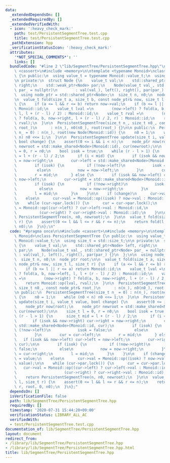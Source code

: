 ```yaml
---
data:
  _extendedDependsOn: []
  _extendedRequiredBy: []
  _extendedVerifiedWith:
  - icon: ':heavy_check_mark:'
    path: test/PersistentSegmentTree.test.cpp
    title: test/PersistentSegmentTree.test.cpp
  _pathExtension: hpp
  _verificationStatusIcon: ':heavy_check_mark:'
  attributes:
    '*NOT_SPECIAL_COMMENTS*': ''
    links: []
  bundledCode: "#line 2 \"lib/SegmentTree/PersistentSegmentTree.hpp\"\n\n#include\
    \ <cassert>\n#include <memory>\n\ntemplate <typename Monoid>\nclass PersistentSegmentTree\
    \ {\n public:\n  using value_t = typename Monoid::value_t;\n  using size_t = std::size_t;\n\
    \n private:\n  struct Node {\n    value_t val;\n    std::shared_ptr<Node> left,\
    \ right;\n    std::weak_ptr<Node> par;\n    Node(value_t val_, std::shared_ptr<Node>\
    \ par_ = nullptr)\n        : val(val_), left(), right(), par(par_) {}\n  };\n\n\
    \  using node_ptr = std::shared_ptr<Node>;\n  size_t n, n0;\n  node_ptr root;\n\
    \n  value_t fold(size_t a, size_t b, const node_ptr& now, size_t l, size_t r)\
    \ {\n    if (a <= l && r <= b) return now->val;\n    if (b <= l || r <= a) return\
    \ Monoid::id;\n    value_t lval =\n        (now->left) ? fold(a, b, now->left,\
    \ l, l + (r - l) / 2) : Monoid::id;\n    value_t rval =\n        (now->right)\
    \ ? fold(a, b, now->right, l + (r - l) / 2, r) : Monoid::id;\n    return Monoid::op(lval,\
    \ rval);\n  }\n\n  PersistentSegmentTree(size_t n_, size_t n0_, const node_ptr&\
    \ root_)\n      : n(n_), n0(n0_), root(root_) {}\n\n public:\n  PersistentSegmentTree(size_t\
    \ n_ = 0) : n(n_), root(new Node(Monoid::id)) {\n    n0 = 1;\n    while (n0 <\
    \ n) n0 <<= 1;\n  }\n\n  PersistentSegmentTree update(size_t i, value_t value,\
    \ bool change) {\n    assert(0 <= i && i < n);\n    node_ptr now(root);\n    node_ptr\
    \ newroot = std::make_shared<Node>(Monoid::id), cur(newroot);\n\n    size_t l\
    \ = 0, r = n0;\n    bool isok = true;\n    while (r - l > 1) {\n      size_t mid\
    \ = l + (r - l) / 2;\n      if (i < mid) {\n        if (isok && now->right) cur->right\
    \ = now->right;\n        cur->left = std::make_shared<Node>(Monoid::id, cur);\n\
    \        if (isok) {\n          if (!now->left)\n            isok = false;\n \
    \         else\n            now = now->left;\n        }\n        cur = cur->left;\n\
    \        r = mid;\n      } else {\n        if (isok && now->left) cur->left =\
    \ now->left;\n        cur->right = std::make_shared<Node>(Monoid::id, cur);\n\n\
    \        if (isok) {\n          if (!now->right)\n            isok = false;\n\
    \          else\n            now = now->right;\n        }\n        cur = cur->right;\n\
    \        l = mid;\n      }\n    }\n\n    if (change)\n      cur->val = value;\n\
    \    else\n      cur->val = Monoid::op((isok) ? now->val : Monoid::id, value);\n\
    \n    while (cur->par.lock()) {\n      cur = cur->par.lock();\n      cur->val\
    \ = Monoid::op((cur->left) ? cur->left->val : Monoid::id,\n                  \
    \          (cur->right) ? cur->right->val : Monoid::id);\n    }\n\n    return\
    \ PersistentSegmentTree(n, n0, newroot);\n  }\n\n  value_t fold(size_t l, size_t\
    \ r) {\n    assert(0 <= l && l <= r && r <= n);\n    return fold(l, r, root, 0,\
    \ n0);\n  }\n};\n"
  code: "#pragma once\n\n#include <cassert>\n#include <memory>\n\ntemplate <typename\
    \ Monoid>\nclass PersistentSegmentTree {\n public:\n  using value_t = typename\
    \ Monoid::value_t;\n  using size_t = std::size_t;\n\n private:\n  struct Node\
    \ {\n    value_t val;\n    std::shared_ptr<Node> left, right;\n    std::weak_ptr<Node>\
    \ par;\n    Node(value_t val_, std::shared_ptr<Node> par_ = nullptr)\n       \
    \ : val(val_), left(), right(), par(par_) {}\n  };\n\n  using node_ptr = std::shared_ptr<Node>;\n\
    \  size_t n, n0;\n  node_ptr root;\n\n  value_t fold(size_t a, size_t b, const\
    \ node_ptr& now, size_t l, size_t r) {\n    if (a <= l && r <= b) return now->val;\n\
    \    if (b <= l || r <= a) return Monoid::id;\n    value_t lval =\n        (now->left)\
    \ ? fold(a, b, now->left, l, l + (r - l) / 2) : Monoid::id;\n    value_t rval\
    \ =\n        (now->right) ? fold(a, b, now->right, l + (r - l) / 2, r) : Monoid::id;\n\
    \    return Monoid::op(lval, rval);\n  }\n\n  PersistentSegmentTree(size_t n_,\
    \ size_t n0_, const node_ptr& root_)\n      : n(n_), n0(n0_), root(root_) {}\n\
    \n public:\n  PersistentSegmentTree(size_t n_ = 0) : n(n_), root(new Node(Monoid::id))\
    \ {\n    n0 = 1;\n    while (n0 < n) n0 <<= 1;\n  }\n\n  PersistentSegmentTree\
    \ update(size_t i, value_t value, bool change) {\n    assert(0 <= i && i < n);\n\
    \    node_ptr now(root);\n    node_ptr newroot = std::make_shared<Node>(Monoid::id),\
    \ cur(newroot);\n\n    size_t l = 0, r = n0;\n    bool isok = true;\n    while\
    \ (r - l > 1) {\n      size_t mid = l + (r - l) / 2;\n      if (i < mid) {\n \
    \       if (isok && now->right) cur->right = now->right;\n        cur->left =\
    \ std::make_shared<Node>(Monoid::id, cur);\n        if (isok) {\n          if\
    \ (!now->left)\n            isok = false;\n          else\n            now = now->left;\n\
    \        }\n        cur = cur->left;\n        r = mid;\n      } else {\n     \
    \   if (isok && now->left) cur->left = now->left;\n        cur->right = std::make_shared<Node>(Monoid::id,\
    \ cur);\n\n        if (isok) {\n          if (!now->right)\n            isok =\
    \ false;\n          else\n            now = now->right;\n        }\n        cur\
    \ = cur->right;\n        l = mid;\n      }\n    }\n\n    if (change)\n      cur->val\
    \ = value;\n    else\n      cur->val = Monoid::op((isok) ? now->val : Monoid::id,\
    \ value);\n\n    while (cur->par.lock()) {\n      cur = cur->par.lock();\n   \
    \   cur->val = Monoid::op((cur->left) ? cur->left->val : Monoid::id,\n       \
    \                     (cur->right) ? cur->right->val : Monoid::id);\n    }\n\n\
    \    return PersistentSegmentTree(n, n0, newroot);\n  }\n\n  value_t fold(size_t\
    \ l, size_t r) {\n    assert(0 <= l && l <= r && r <= n);\n    return fold(l,\
    \ r, root, 0, n0);\n  }\n};"
  dependsOn: []
  isVerificationFile: false
  path: lib/SegmentTree/PersistentSegmentTree.hpp
  requiredBy: []
  timestamp: '2020-07-31 15:44:20+09:00'
  verificationStatus: LIBRARY_ALL_AC
  verifiedWith:
  - test/PersistentSegmentTree.test.cpp
documentation_of: lib/SegmentTree/PersistentSegmentTree.hpp
layout: document
redirect_from:
- /library/lib/SegmentTree/PersistentSegmentTree.hpp
- /library/lib/SegmentTree/PersistentSegmentTree.hpp.html
title: lib/SegmentTree/PersistentSegmentTree.hpp
---
```

